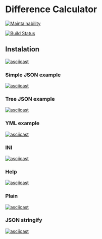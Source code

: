 # Difference Calculator

[![Maintainability](https://api.codeclimate.com/v1/badges/801468a8ac986fe32787/maintainability)](https://codeclimate.com/github/AdrewBraz/project-lvl2-s451/maintainability)

[![Build Status](https://travis-ci.org/AdrewBraz/project-lvl2-s451.svg?branch=master)](https://travis-ci.org/AdrewBraz/project-lvl2-s451)

## Instalation
[![asciicast](https://asciinema.org/a/lQ2GzmdCCT6A0Jj3tG8XbSgSi.svg)](https://asciinema.org/a/lQ2GzmdCCT6A0Jj3tG8XbSgSi)

### Simple JSON example
[![asciicast](https://asciinema.org/a/HO8GIubCQGjEr4TGQfdTtwBL3.svg)](https://asciinema.org/a/HO8GIubCQGjEr4TGQfdTtwBL3)

### Tree JSON example
[![asciicast](https://asciinema.org/a/YvtH5BDcxZhd2es1ZELKPgtUR.svg)](https://asciinema.org/a/YvtH5BDcxZhd2es1ZELKPgtUR)

### YML example
[![asciicast](https://asciinema.org/a/psC9nnXLxhFgUErkRwIptDiEt.svg)](https://asciinema.org/a/psC9nnXLxhFgUErkRwIptDiEt)

### INI
[![asciicast](https://asciinema.org/a/VxMWpe5FtliLbLQLPaUw1VWiX.svg)](https://asciinema.org/a/VxMWpe5FtliLbLQLPaUw1VWiX)

### Help
[![asciicast](https://asciinema.org/a/cjOugPhzuUP5QaN1okociWcoU.svg)](https://asciinema.org/a/cjOugPhzuUP5QaN1okociWcoU)

### Plain
[![asciicast](https://asciinema.org/a/u5J1zyLJC5BqYbiGMLnEZVwvS.svg)](https://asciinema.org/a/u5J1zyLJC5BqYbiGMLnEZVwvS)

### JSON stringify
[![asciicast](https://asciinema.org/a/KW9b0dwzJ3CNP62XHyvhR5Lf1.svg)](https://asciinema.org/a/KW9b0dwzJ3CNP62XHyvhR5Lf1)